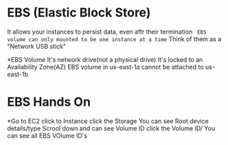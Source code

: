 # EBS (Elastic Block Store)

It allows your instances to persist data, even aftr their termination
` EBS volume can only mounted to be one instance at a time`
Think of them as a "Network USB stick"

*EBS Volume
It's network drive(not a physical drive)
It's locked to an Availability Zone(AZ)
    EBS volume in us-east-1a cannot be attached to us-east-1b




# EBS Hands On
*Go to EC2
    click to Instance
    click the Storage
    You can see Root device details/type
    Scrool down and can see Volume ID
    click the Volume ID/ You can see all EBS VOlume ID's
